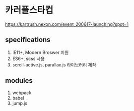 # 카러플스타컵

https://kartrush.nexon.com/event_200617-launching?spot=1

## specifications

1. IE11+, Modern Broswer 지원
2. ES6+, scss 사용
3. scroll-active.js, parallax.js 라이브러리 제작

## modules

1. webpack
2. babel
3. jump.js
